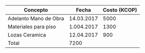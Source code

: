 |Concepto | Fecha | Costo (KCOP)|
| ------- | ------| ----------- |
|Adelanto Mano de Obra | 14.03.2017 | 5000|
| Materiales para piso | 1.004.2017 | 1300|
| Lozas Ceramica | 12.04.2017 | 900|
|Total | 7200| 
